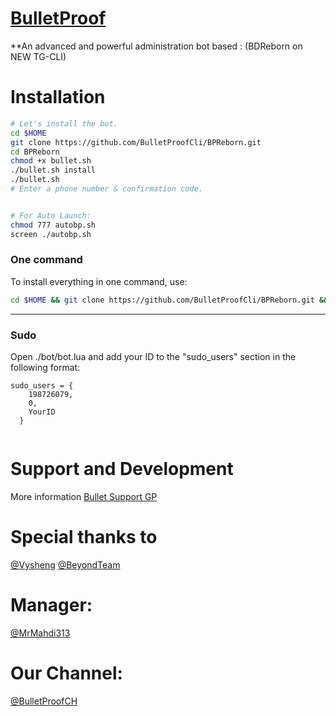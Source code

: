 
# [BulletProof](https://telegram.me/BulletProofCH)

**An advanced and powerful administration bot based : (BDReborn on NEW TG-CLI)

# Installation

```sh
# Let's install the bot.
cd $HOME
git clone https://github.com/BulletProofCli/BPReborn.git
cd BPReborn
chmod +x bullet.sh
./bullet.sh install
./bullet.sh
# Enter a phone number & confirmation code.


# For Auto Launch:
chmod 777 autobp.sh
screen ./autobp.sh
```

### One command
To install everything in one command, use:
```sh
cd $HOME && git clone https://github.com/BulletProofCli/BPReborn.git && cd BPReborn && chmod +x bullet.sh && ./bullet.sh install && chmod 777 autobp.sh && screen ./autobp.sh
```
* * *
### Sudo
Open ./bot/bot.lua and add your ID to the "sudo_users" section in the following format:

```
sudo_users = {
    198726079,
    0,
    YourID
  }


```

# Support and Development
More information [Bullet Support GP](https://telegram.me/joinchat/AAAAAEIr-OCe04YR3Lu1kw)

# Special thanks to
[@Vysheng](https://github.com/vysheng)
[@BeyondTeam](https://telegram.me/BeyondTeam)

# Manager:
[@MrMahdi313](https://telegram.me/MrMahdi313)

# Our Channel:
[@BulletProofCH](https://telegram.me/BulletProofCH)
